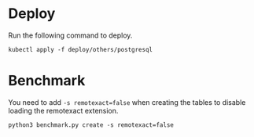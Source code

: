 # Deploy

Run the following command to deploy.
```
kubectl apply -f deploy/others/postgresql
```

# Benchmark

You need to add `-s remotexact=false` when creating the tables to disable loading the remotexact extension.
```
python3 benchmark.py create -s remotexact=false
```